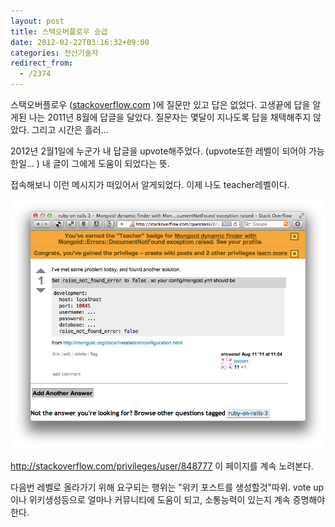 ```yaml
---
layout: post
title: 스택오버플로우 승급
date: 2012-02-22T03:16:32+09:00
categories: 전산기술자
redirect_from:
  - /2374
---
```


스택오버플로우 (<a href="http://stackoverflow.com/questions/6661858/mongoid-dynamic-finder-with-mongoiderrorsdocumentnotfound-exception-raised/7024739#7024739" target="_blank" title="[http://stackoverflow.com/questions/6661858/mongoid-dynamic-finder-with-mongoiderrorsdocumentnotfound-exception-raised/7024739#7024739]로 이동합니다.">stackoverflow.com</a> )에 질문만 있고 답은 없었다. 고생끝에 답을 알게된 나는 2011년 8월에 답글을 달았다. 질문자는 몇달이 지나도록 답을 채택해주지 않았다. 그리고 시간은 흘러...

2012년 2월1일에 누군가 내 답글을 upvote해주었다. (upvote또한 레벨이 되어야 가능한일... ) 내 글이 그에게 도움이 되었다는 뜻.

접속해보니 이런 메시지가 떠있어서 알게되었다. 이제 나도 teacher레벨이다.

![ ](/assets/media/uploads_1_cfile1.uf.1770ED374F43DC9009842C.png)

 

http://stackoverflow.com/privileges/user/848777 이 페이지를 계속 노려본다.

다음번 레벨로 올라가기 위해 요구되는 행위는 "위키 포스트를 생성할것"따위. vote up 이나 위키생성등으로 얼마나 커뮤니티에 도움이 되고, 소통능력이 있는지 계속 증명해야한다.


